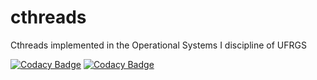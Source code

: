 # cthreads
Cthreads implemented in the Operational Systems I discipline of UFRGS

[![Codacy Badge](https://api.codacy.com/project/badge/Grade/96b6934a8edf474c889099c407368728)](https://app.codacy.com/gh/eder-matheus/cthreads?utm_source=github.com&utm_medium=referral&utm_content=eder-matheus/cthreads&utm_campaign=Badge_Grade_Settings)
[![Codacy Badge](https://app.codacy.com/project/badge/Grade/2889fe1741f246848558732c99ed4d73)](https://www.codacy.com/gh/eder-matheus/cthreads/dashboard?utm_source=github.com&amp;utm_medium=referral&amp;utm_content=eder-matheus/cthreads&amp;utm_campaign=Badge_Grade)
